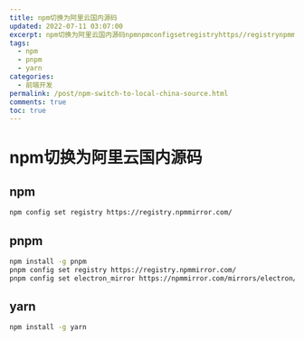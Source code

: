 ```yaml
---
title: npm切换为阿里云国内源码
updated: 2022-07-11 03:07:00
excerpt: npm切换为阿里云国内源码npmnpmconfigsetregistryhttps//registrynpmmirrorcom/pnpmnpminstallgpnpmpnpmconfigsetregistryhttps//registrynpmmirrorcom/pnpmconfigsetelectron_mirrorhttps//npmmirrorcom/mirrors/electron/yarnnpminstallgyarn
tags:
  - npm
  - pnpm
  - yarn
categories:
  - 前端开发
permalink: /post/npm-switch-to-local-china-source.html
comments: true
toc: true
---
```

# npm切换为阿里云国内源码

## npm

```bash
npm config set registry https://registry.npmmirror.com/
```

## pnpm

```bash
npm install -g pnpm
pnpm config set registry https://registry.npmmirror.com/
pnpm config set electron_mirror https://npmmirror.com/mirrors/electron/
```

## yarn

```bash
npm install -g yarn
```